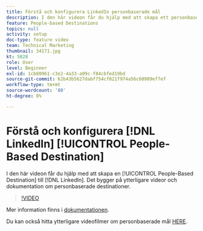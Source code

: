 ```yaml
---
title: Förstå och konfigurera LinkedIn personbaserade mål
description: I den här videon får du hjälp med att skapa ett personbaserat mål för LinkedIn. Det bygger på ytterligare videor och dokumentation om personbaserade destinationer.
feature: People-based Destinations
topics: null
activity: setup
doc-type: feature video
team: Technical Marketing
thumbnail: 34171.jpg
kt: 5028
role: User
level: Beginner
exl-id: 1cb80961-c3e2-4a33-a09c-f84cbfed19bd
source-git-commit: 62b43b5627dabf754cf821f974a56c60989ef7ef
workflow-type: tm+mt
source-wordcount: '80'
ht-degree: 0%

---
```


# Förstå och konfigurera [!DNL LinkedIn] [!UICONTROL People-Based Destination]

I den här videon får du hjälp med att skapa en [!UICONTROL People-Based Destination] till [!DNL LinkedIn]. Det bygger på ytterligare videor och dokumentation om personbaserade destinationer.

>[!VIDEO](https://video.tv.adobe.com/v/34171/?quality=12)

Mer information finns i [dokumentationen](https://experienceleague.adobe.com/docs/audience-manager/user-guide/features/destinations/people-based/people-based-destinations-overview.html).

Du kan också hitta ytterligare videofilmer om personbaserade mål [HERE](https://adobe.ly/aamlearnpbd).
